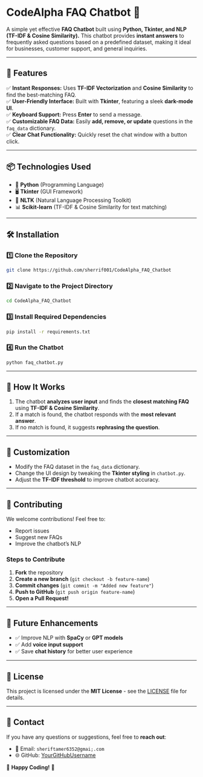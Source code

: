# CodeAlpha FAQ Chatbot 🤖

A simple yet effective **FAQ Chatbot** built using **Python, Tkinter, and NLP (TF-IDF & Cosine Similarity).** This chatbot provides **instant answers** to frequently asked questions based on a predefined dataset, making it ideal for businesses, customer support, and general inquiries.

---

## 🚀 Features
✅ **Instant Responses:** Uses **TF-IDF Vectorization** and **Cosine Similarity** to find the best-matching FAQ.  
✅ **User-Friendly Interface:** Built with **Tkinter**, featuring a sleek **dark-mode UI**.  
✅ **Keyboard Support:** Press **Enter** to send a message.  
✅ **Customizable FAQ Data:** Easily **add, remove, or update** questions in the `faq_data` dictionary.  
✅ **Clear Chat Functionality:** Quickly reset the chat window with a button click.  

---

## 📦 Technologies Used
- 🐍 **Python** (Programming Language)
- 🖥 **Tkinter** (GUI Framework)
- 🧠 **NLTK** (Natural Language Processing Toolkit)
- 📊 **Scikit-learn** (TF-IDF & Cosine Similarity for text matching)

---

## 🛠 Installation

### 1️⃣ Clone the Repository
```sh
git clone https://github.com/sherrif001/CodeAlpha_FAQ_Chatbot
```

### 2️⃣ Navigate to the Project Directory
```sh
cd CodeAlpha_FAQ_Chatbot
```

### 3️⃣ Install Required Dependencies
```sh
pip install -r requirements.txt
```

### 4️⃣ Run the Chatbot
```sh
python faq_chatbot.py
```

---



## 🧐 How It Works
1. The chatbot **analyzes user input** and finds the **closest matching FAQ** using **TF-IDF & Cosine Similarity**.
2. If a match is found, the chatbot responds with the **most relevant answer**.
3. If no match is found, it suggests **rephrasing the question**.

---

## 🎨 Customization
- Modify the FAQ dataset in the `faq_data` dictionary.
- Change the UI design by tweaking the **Tkinter styling** in `chatbot.py`.
- Adjust the **TF-IDF threshold** to improve chatbot accuracy.

---

## 🤝 Contributing
We welcome contributions! Feel free to:
- Report issues
- Suggest new FAQs
- Improve the chatbot’s NLP

### Steps to Contribute
1. **Fork** the repository
2. **Create a new branch** (`git checkout -b feature-name`)
3. **Commit changes** (`git commit -m "Added new feature"`)
4. **Push to GitHub** (`git push origin feature-name`)
5. **Open a Pull Request!**

---

## 🔮 Future Enhancements
- ✅ Improve NLP with **SpaCy** or **GPT models**
- ✅ Add **voice input support**
- ✅ Save **chat history** for better user experience

---

## 📜 License
This project is licensed under the **MIT License** - see the [LICENSE](LICENSE) file for details.

---

## 📧 Contact
If you have any questions or suggestions, feel free to **reach out**:
- 📩 Email: `sheriftamer6352@gmai;.com`
- 🌐 GitHub: [YourGitHubUsername](https://github.com/sherrif001)

🚀 **Happy Coding!** 🎉

